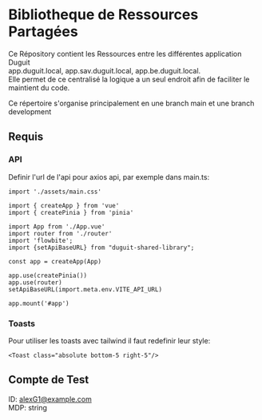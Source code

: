 # Bibliotheque de Ressources Partagées

Ce Répository contient les Ressources entre les différentes application Duguit   
app.duguit.local, app.sav.duguit.local, app.be.duguit.local.   
Elle permet de ce centralisé la logique a un seul endroit afin de faciliter le maintient du code.  

Ce répertoire s'organise principalement en une branch main et une branch development

## Requis

### API

Definir l'url de l'api pour axios api, par exemple dans main.ts:
```
import './assets/main.css'

import { createApp } from 'vue'
import { createPinia } from 'pinia'

import App from './App.vue'
import router from './router'
import 'flowbite';
import {setApiBaseURL} from "duguit-shared-library";

const app = createApp(App)

app.use(createPinia())
app.use(router)
setApiBaseURL(import.meta.env.VITE_API_URL)

app.mount('#app')
```

### Toasts

Pour utiliser les toasts avec tailwind il faut redefinir leur style:   
```
<Toast class="absolute bottom-5 right-5"/>
```

## Compte de Test

ID: alexG1@example.com   
MDP: string